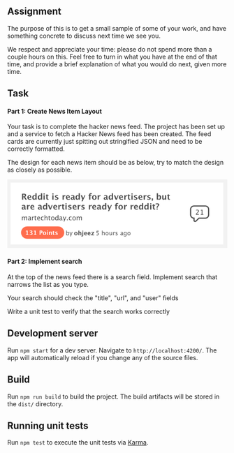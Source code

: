 ## Assignment

The purpose of this is to get a small sample of some of your work, and have something
concrete to discuss next time we see you.

We respect and appreciate your time: please do not spend more than a couple hours on
this. Feel free to turn in what you have at the end of that time, and provide a brief explanation of
what you would do next, given more time.

## Task

#### Part 1: Create News Item Layout

Your task is to complete the hacker news feed. The project has been set up and a service to fetch a
Hacker News feed has been created. The feed cards are currently just spitting out stringified JSON
and need to be correctly formatted.

The design for each news item should be as below, try to match the design as closely as possible.

<img src="card-mock.png">

#### Part 2: Implement search

At the top of the news feed there is a search field. Implement search that narrows the list as you
type.

Your search should check the "title", "url", and "user" fields

Write a unit test to verify that the search works correctly

## Development server

Run `npm start` for a dev server. Navigate to `http://localhost:4200/`. The app will automatically
reload if you change any of the source files.

## Build

Run `npm run build` to build the project. The build artifacts will be stored in the `dist/`
directory.

## Running unit tests

Run `npm test` to execute the unit tests via [Karma](https://karma-runner.github.io).

